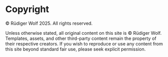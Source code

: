 # Copyright

© Rüdiger Wolf 2025. All rights reserved.

Unless otherwise stated, all original content on this site is © Rüdiger Wolf.
Templates, assets, and other third-party content remain the property of their respective creators.
If you wish to reproduce or use any content from this site beyond standard fair use, please seek explicit permission.